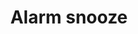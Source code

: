 ---
title: Alarm snooze
tags: ["alarm", "snooze", "delay", "temporarily silence", "wake-up", "reminder"]
icon: alarm-snooze
svg: '<svg xmlns="http://www.w3.org/2000/svg" width="24" height="24" fill="none" viewBox="0 0 24 24" stroke-width="1.5" stroke-linecap="round" stroke-linejoin="round" stroke="currentColor"><path d="M3 5.231 6.15 3M21 5.231 17.85 3M20 13a8 8 0 1 1-16 0 8 8 0 0 1 16 0"/><path d="M10.75 11h2.5l-2.5 4h2.5"/></svg>'
---